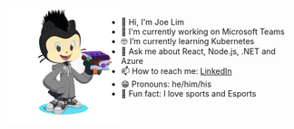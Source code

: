 <img align="left" width="200" height="200" src="./assets/joelim-octocat.gif">

- :wave: Hi, I'm Joe Lim
- :briefcase: I'm currently working on Microsoft Teams
- :nerd_face: I’m currently learning Kubernetes
- :speech_balloon: Ask me about React, Node.js, .NET and Azure
- :mailbox: How to reach me: [LinkedIn](https://linkedin.com/in/limjoe/)
- :grin: Pronouns: he/him/his
- :unicorn: Fun fact: I love sports and Esports
